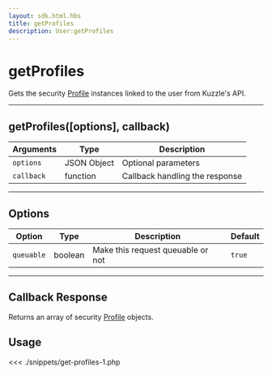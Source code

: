 ```yaml
---
layout: sdk.html.hbs
title: getProfiles
description: User:getProfiles
---
```


# getProfiles

Gets the security [Profile](/sdk/php/3/profile) instances linked to the user from Kuzzle's API.

---

## getProfiles([options], callback)

| Arguments  | Type        | Description                    |
| ---------- | ----------- | ------------------------------ |
| `options`  | JSON Object | Optional parameters            |
| `callback` | function    | Callback handling the response |

---

## Options

| Option     | Type    | Description                       | Default |
| ---------- | ------- | --------------------------------- | ------- |
| `queuable` | boolean | Make this request queuable or not | `true`  |

---

## Callback Response

Returns an array of security [Profile](/sdk/php/3/profile) objects.

## Usage

<<< ./snippets/get-profiles-1.php
